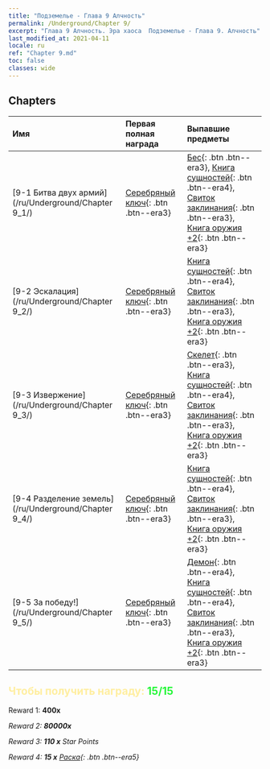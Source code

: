 ```yaml
---
title: "Подземелье - Глава 9 Алчность"
permalink: /Underground/Chapter 9/
excerpt: "Глава 9 Алчность. Эра хаоса  Подземелье - Глава 9. Алчность"
last_modified_at: 2021-04-11
locale: ru
ref: "Chapter 9.md"
toc: false
classes: wide
---
```


## Chapters

  | Имя |  Первая полная награда | Выпавшие предметы |
  |:------------|:------------|:------------| 
  | [9-1 Битва двух армий](/ru/Underground/Chapter 9_1/) | [Серебряный ключ](/ru/Items/con_693/){: .btn .btn--era3} | [Бес](/ru/Items/unt_226/){: .btn .btn--era3}, [Книга сущностей](/ru/Items/mat_39/){: .btn .btn--era4}, [Свиток заклинания](/ru/Items/con_694/){: .btn .btn--era3}, [Книга оружия +2](/ru/Items/mat_32/){: .btn .btn--era3} |
  | [9-2 Эскалация](/ru/Underground/Chapter 9_2/) | [Серебряный ключ](/ru/Items/con_693/){: .btn .btn--era3} | [Книга сущностей](/ru/Items/mat_39/){: .btn .btn--era4}, [Свиток заклинания](/ru/Items/con_694/){: .btn .btn--era3}, [Книга оружия +2](/ru/Items/mat_32/){: .btn .btn--era3} |
  | [9-3 Извержение](/ru/Underground/Chapter 9_3/) | [Серебряный ключ](/ru/Items/con_693/){: .btn .btn--era3} | [Скелет](/ru/Items/unt_208/){: .btn .btn--era3}, [Книга сущностей](/ru/Items/mat_39/){: .btn .btn--era4}, [Свиток заклинания](/ru/Items/con_694/){: .btn .btn--era3}, [Книга оружия +2](/ru/Items/mat_32/){: .btn .btn--era3} |
  | [9-4 Разделение земель](/ru/Underground/Chapter 9_4/) | [Серебряный ключ](/ru/Items/con_693/){: .btn .btn--era3} | [Книга сущностей](/ru/Items/mat_39/){: .btn .btn--era4}, [Свиток заклинания](/ru/Items/con_694/){: .btn .btn--era3}, [Книга оружия +2](/ru/Items/mat_32/){: .btn .btn--era3} |
  | [9-5 За победу!](/ru/Underground/Chapter 9_5/) | [Серебряный ключ](/ru/Items/con_693/){: .btn .btn--era3} | [Демон](/ru/Items/unt_229/){: .btn .btn--era4}, [Книга сущностей](/ru/Items/mat_39/){: .btn .btn--era4}, [Свиток заклинания](/ru/Items/con_694/){: .btn .btn--era3}, [Книга оружия +2](/ru/Items/mat_32/){: .btn .btn--era3} |


## <span style="color: #ffeea0">Чтобы получить награду: </span><span style="color: #27f73a">15/15</span>

 Reward 1:  **400x** <i class="fas fa-gem"/>

 Reward 2:  **80000x** <i class="fas fa-coins"/>

 Reward 3: **110 x** Star Points

 Reward 4: **15 x** [Раска](/ru/Items/her_384/){: .btn .btn--era5}

